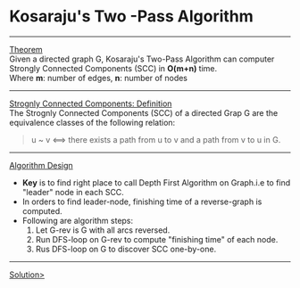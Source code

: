 # Kosaraju's Two -Pass Algorithm

***
<ins>Theorem</ins></br>
Given a directed graph G, Kosaraju's Two-Pass Algorithm can computer Strongly Connected Components (SCC) in **O(m+n)** time.</br>
Where **m**: number of edges, **n**: number of nodes

***
<ins>Strognly Connected Components: Definition</ins></br>
The Strognly Connected Components (SCC) of a directed Grap G are the equivalence classes of the following relation: 

> u ~ v  <==> there exists a path from u to v and a path from v to u in G. 

***
<ins>Algorithm Design</ins></br>
- **Key** is to find right place to call Depth First Algorithm on Graph.i.e to find "leader" node in each SCC.</br>
- In orders to find leader-node, finishing time of a reverse-graph is computed. </br>
- Following are algorithm steps: </br>
    1. Let G-rev is G with all arcs reversed.
    2. Run DFS-loop on G-rev to compute "finishing time" of each node.
    3. Rus DFS-loop on G to discover SCC one-by-one. 
    
***
<ins>Solution></ins><br>


  
  
